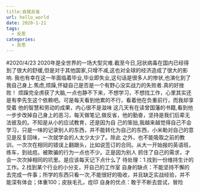 ```yaml
---
title:自我反省
url: hello_world
date: 2020-1-21
tags:
  - 反思
categories:
  - 反思
---
```


<!-- more -->
#2020/4/23
2020年是全世界的一场大型灾难.截至今日,冠状病毒在国内已经得到了很大的舒缓,但是对于其他国家,只增不减,这也对全球的经济造成了很大的影响.
我也有幸在这一年面临着毕业,毕业即失业,这句话是很多人的惨状,也演化到了我自己身上.焦虑,烦躁,怀疑自己是否是一个有野心没实战力的失败者.真的好挫败！
烦躁完全虏获了大脑,一点也静不下来，不想学习，不想找工作，心里其实还是有李先生这个依赖吧。可是每天看到他累的不行，看着他在负重前行，而我却享受着
他的智慧和劳动的成果，内心很不是滋味
这几天有在读曾国藩的书籍,看到他一步步改掉自己身上的恶习，每天做笔记,做反省，他的勤奋，坚持是我们后辈无法彼及的。不知是从小的应试教育，还是因为自
己的笨拙,我越来越觉得自己不会学习，只是一味的记录别人的东西，并不能转化为自己的东西，小米勒对自己的意见是反复回味，一次就学会的人太少太少了。除此
之外，也不能吸取之前的教训，一次次在相同的错误上翻跟头，比如说签订的合同。从大一开始报的英语班，练车，到祛痘。被欺骗的行为一点也不少。正是因为别人
抓住了自己的需求，才会一次次掉相同的坑里。是应该每天记下点什么了
待处理：1.找到一份维持生计的工作。2.找到某个行业的小分支，开自己的工作室
自身的缺点：不能坚持不懈的去完成一件事；所学的东西只看一次,不能很好的吸收，并且缺乏实战经验，并不能深有体会；体重100；皮肤毛孔，痘印
自身的优点：敢于不断去尝试，冒险
